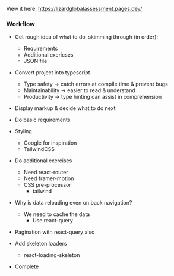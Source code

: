 View it here: https://lizardglobalassessment.pages.dev/

### Workflow

- Get rough idea of what to do, skimming through (in order):
  - Requirements
  - Additional exericses
  - JSON file

- Convert project into typescript
  - Type safety -> catch errors at compile time & prevent bugs
  - Maintainability -> easier to read & understand
  - Productivity -> type hinting can assist in comprehension

- Display markup & decide what to do next

- Do basic requirements

- Styling
  - Google for inspiration
  - TailwindCSS

- Do additional exercises
  - Need react-router
  - Need framer-motion
  - CSS pre-processor 
    - tailwind

- Why is data reloading even on back navigation?
  - We need to cache the data
    - Use react-query

- Pagination with react-query also

- Add skeleton loaders
  - react-loading-skeleton

- Complete
